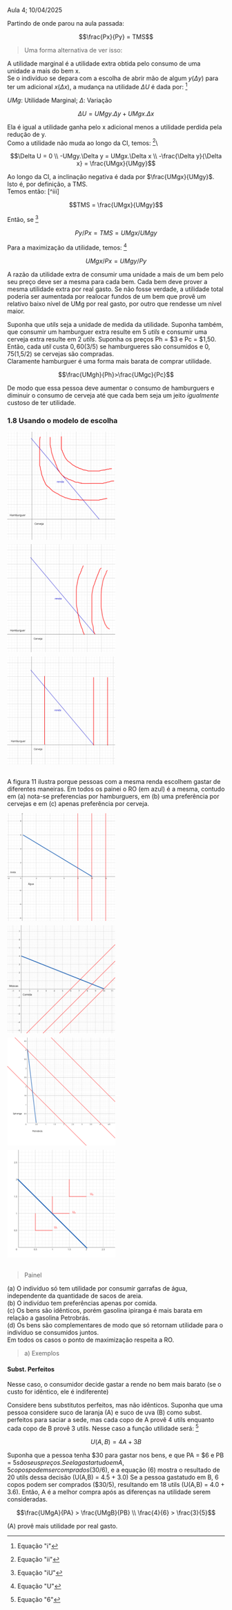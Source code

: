 Aula 4; 10/04/2025

Partindo de onde parou na aula passada:
```math
\frac{Px}{Py} = TMS
```

>Uma forma alternativa de ver isso:

A utilidade marginal é a utilidade extra obtida pelo consumo de uma unidade a mais do bem x.\
Se o indivíduo se depara com a escolha de abrir mão de algum $y (Δy$) para ter um adicional $x (Δx$), a mudança na utilidade $ΔU$ é dada por: [^i]

$UMg$: Utilidade Marginal; $Δ$: Variação
```math
ΔU = UMgy.Δy + UMgx.Δx
```

Ela é igual a utilidade ganha pelo x adicional menos a utilidade perdida pela redução de y.\
Como a utilidade não muda ao longo da CI, temos: [^ii]\
```math
\Delta U = 0
\\
-UMgy.\Delta y = UMgx.\Delta x
\\
-\frac{\Delta y}{\Delta x} = \frac{UMgx}{UMgy}
```

Ao longo da CI, a inclinação negativa é dada por $\frac{UMgx}{UMgy}$. Isto é, por definição, a TMS.\
Temos então: [^iii]
```math
TMS = \frac{UMgx}{UMgy}
```

Então, se [^iU]
```math
	Py/Px = TMS = UMgx/UMgy
```
Para a maximização da utilidade, temos: [^U]
```math
UMgx/Px = UMgy/Py     
```

A razão da utilidade extra de consumir uma unidade a mais de um bem pelo seu preço deve ser a mesma para cada bem. Cada bem deve prover a mesma utilidade extra por real gasto. Se não fosse verdade, a utilidade total poderia ser aumentada por realocar fundos de um bem que provê um relativo baixo nível de UMg por real gasto, por outro que rendesse um nível maior.

Suponha que _utils_ seja a unidade de medida da utilidade. Suponha também, que consumir um hamburguer extra resulte em 5 _utils_ e consumir uma cerveja extra resulte em 2 _utils_. Suponha os preços Ph = $3 e Pc = $1,50. Então, cada _util_ custa $0,60 ($3/5) se hamburgueres são consumidos e $0,75 ($1,5/2) se cervejas são compradas.\
Claramente hamburguer é uma forma mais barata de comprar utilidade.
```math
\frac{UMgh}{Ph}>\frac{UMgc}{Pc}
```
De modo que essa pessoa deve aumentar o consumo de hamburguers e diminuir o consumo de cerveja até que cada bem seja um jeito _igualmente_ custoso de ter utilidade.

### 1.8 Usando o modelo de escolha

<div style="display: flex; flex-flow: row wrap; gap: 10px;">
	<img src="img/aula-4_fig-11-1.png" alt="Figura 11" width="250">
	<img src="img/aula-4_fig-11-2.png" alt="Figura 11" width="250">
	<img src="img/aula-4_fig-11-3.png" alt="Figura 11" width="250">
</div>
<br>

A figura 11 ilustra porque pessoas com a mesma renda escolhem gastar de diferentes maneiras. Em todos os painei o RO (em azul) é a mesma, contudo em (a) nota-se preferencias por hamburguers, em (b) uma preferência por cervejas e em (c) apenas preferência por cerveja.

<div style="display: flex; flex-flow: row wrap; gap: 10px;">
	<img src="img/aula-4_fig-12-1.png" alt="Figura 12" width="250">
	<img src="img/aula-4_fig-12-2.png" alt="Figura 12" width="250">
	<img src="img/aula-4_fig-12-3.png" alt="Figura 12" width="250">
	<img src="img/aula-4_fig-12-4.png" alt="Figura 12" width="250">
</div>
<br>

> Painel

(a) O indivíduo só tem utilidade por consumir garrafas de água, independente da quantidade de sacos de areia.\
(b) O indivíduo tem preferências apenas por comida.\
(c) Os bens são idênticos, porém gasolina ipiranga é mais barata em relação a gasolina Petrobrás.\
(d) Os bens são complementares de modo que só retornam utilidade para o indivíduo se consumidos juntos.\
Em todos os casos o ponto de maximização respeita a RO.

> a) Exemplos

#### Subst. Perfeitos
Nesse caso, o consumidor decide gastar a rende no bem mais barato (se o custo for idêntico, ele é indiferente)

Considere bens substitutos perfeitos, mas não idênticos. Suponha que uma pessoa considere suco de laranja (A) e suco de uva (B) como subst. perfeitos para saciar a sede, mas cada copo de A provê 4 utils enquanto cada copo de B provê 3 utils. Nesse caso a função utilidade será: [^6]
```math
U(A,B) = 4A + 3B
```
Suponha que a pessoa tenha $30 para gastar nos bens, e que PA = $6 e PB = $5 são seus preços.
Se ela gastar tudo em A, 5 copos podem ser comprados ($30/6), e a equação (6) mostra o resultado de 20 utils dessa decisão (U(A,B) = 4.5 + 3.0)
Se a pessoa gastatudo em B, 6 copos podem ser comprados ($30/5), resultando em 18 utils (U(A,B) = 4.0 + 3.6). Então, A é a melhor compra após as diferenças na utilidade serem consideradas.   
```math
\frac{UMgA}{PA} > \frac{UMgB}{PB}
\\
\frac{4}{6} > \frac{3}{5}
```
(A) provê mais utilidade por real gasto.

[^i]: Equação "i"
[^ii]: Equação "ii"
[^iU]: Equação "iU"
[^U]: Equação "U"
[^6]: Equação "6"
